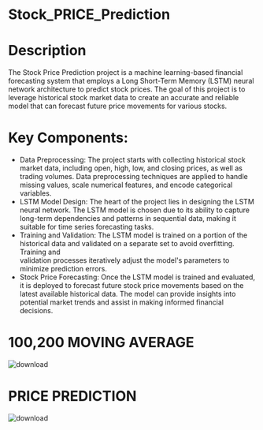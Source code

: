 # Stock_PRICE_Prediction

# Description
The Stock Price Prediction project is a machine learning-based financial forecasting system that employs a Long Short-Term Memory (LSTM) neural network architecture to predict stock prices. The goal of this project is to leverage historical stock market data to create an accurate and reliable model that can forecast future price movements for various stocks.

# Key Components:
* Data Preprocessing: The project starts with collecting historical stock market data, including open, high, low, and closing prices, as well as trading 
 volumes. Data preprocessing techniques are applied to handle missing values, scale numerical features, and encode categorical variables.
* LSTM Model Design: The heart of the project lies in designing the LSTM neural network. The LSTM model is chosen due to its ability to capture long-term 
  dependencies and patterns in sequential data, making it suitable for time series forecasting tasks.
* Training and Validation: The LSTM model is trained on a portion of the historical data and validated on a separate set to avoid overfitting. Training and  
 validation processes iteratively adjust the model's parameters to minimize prediction errors.
* Stock Price Forecasting: Once the LSTM model is trained and evaluated, it is deployed to forecast future stock price movements based on the latest 
 available historical data. The model can provide insights into potential market trends and assist in making informed financial decisions.

# 100,200 MOVING AVERAGE
![download](https://github.com/ARJAV11/Stock_Prediction/assets/110544934/beb61f51-6d19-4740-b0ab-05f47b93983d)




# PRICE PREDICTION
![download](https://github.com/ARJAV11/Stock_Prediction/assets/110544934/3e2c9077-95ea-4661-bd80-e82cd27fff1a)

